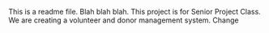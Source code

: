 ﻿This is a readme file. Blah blah blah.
This project is for Senior Project Class. We are creating a volunteer and donor management system.
Change